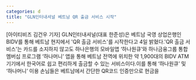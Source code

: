 ```yaml
---
categories: d
title: "GLN인터내셔널 베트남 QR 출금 서비스 시작"
---
```

[아이티비즈 김건우 기자] GLN인터내셔널(대표 한준성)은 베트남 국영 상업은행인 BIDV를 통해 베트남 현지에서 &#39;QR 출금 서비스&#39;를 시작한다고 4일 밝혔다.&#39;QR 출금 서비스&#39;는 카드를 소지하지 않고도 하나은행의 모바일앱 ‘하나원큐’와 하나금융그룹 통합 멤버십 프로그램 ‘하나머니’ 앱을 통해 베트남 전역에 위치한 약 1,900대의 BIDV ATM기기에서 한국어로 쉽고 편리하게 출금할 수 있는 서비스이다.이를 통해 ‘하나원큐’ 및 ‘하나머니’ 이용 손님들은 베트남에서 간단한 QR코드 인증만으로 현금을